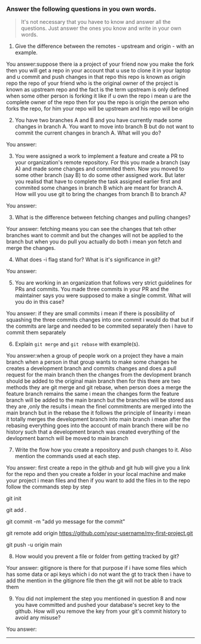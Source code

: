 ### Answer the following questions in you own words.

> It's not necessary that you havee to know and answer all the questions. Just answer the ones
> you know and write in your own words.

1. Give the difference between the remotes - upstream and origin - with an example.

You answer:suppose there ia a project of your friend now you make the fork then you will get a repo in your account that u use to clone it in your laptop and u commit and push changes in that repo this repo is known as origin repo the repo of your friend who is the original owner of the project is known as upstream repo  and the fact is the term upstream is only defined when some other person is forking it like if u own the repo i mean u are the complete owner of the repo then for you the repo is origin the person who forks the repo, for him your repo will be upstream and his repo will be origin

2. You have two branches A and B and you have currently made some changes in branch A.
You want to move into branch B but do not want to commit the current changes in branch A.
What will you do?

You answer:

3. You were assigned a work to implement a feature and create a PR to your organization's remote repository.
For this you made a branch (say A) and made some changes and commited them. Now you moved to some other branch 
(say B) to do some other assigned work. But later you realisd that have to complete the task assigned earlier 
first and commited some changes in branch B which are meant for branch A. How will you use git to bring the 
changes from branch B to branch A?

You answer:

3. What is the difference between fetching changes and pulling changes?

Your answer: fetching means you can see the changes that teh other branches want to commit and but the changes will not be applied to the branch but when you do pull you actually do both i mean yon fetch and merge the changes.

4. What does -i flag stand for? What is it's significance in git?

You answer:

5. You are working in an organization that follows very strict guidelines for PRs and commits.
You made three commits in your PR and the maintainer says you were supposed to make a single commit.
What will you do in this case?

You answer: if they are small commits i mean if there is possibility of squashing the three commits changes into one commit i would do that but if the commits are large and needed to be commited separately then i have to commit them separately

6. Explain `git merge` and `git rebase` with example(s).

You answer:when a group of people work on a project they have a main branch when a person in that group wants to make some changes he creates a development branch and commits changes and does a pull request for the main branch then the changes from the devlopment branch should be added to the original main branch then for this there are two methods they are git merge and git rebase, when person does a merge the feature branch remains the same i mean the changes form the feature branch will be added to the main branch but the branches will be stored ass they are ,only the results i mean the finel commitments are merged into the main branch but in the rebase the it follows the principle of linearity i mean it totally merges the development branch into main branch i mean after the rebasing everything goes into the account of main branch there will be no history such that a development branch was created everything of the devlopment barnch will be moved to main branch

7. Write the flow how you create a repository and push changes to it. Also mention the commands used at each step.

You answer: first create a repo in the github and git hub will give you a link for the repo and then you create a folder in your local machine and make your project i mean files and then if you want to add the files in to the repo follow the commands step by step 

git init 

git add .

git commit -m "add yo message for the commit"

git remote add origin https://github.com/your-username/my-first-project.git

git push -u origin main

8. How would you prevent a file or folder from getting tracked by git?

Your answer: gitignore is there for that purpose if i have some files which has some data or api keys which i do not want the gt to track then i have to add the mention in the gitignore file then the git will not be able to track them

9. You did not implement the step you mentioned in question 8 and now you have committed and pushed your database's
secret key to the github. How will you remove the key from your git's commit history to avoid any misuse?

You answer:

---